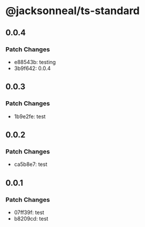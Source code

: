 # @jacksonneal/ts-standard

## 0.0.4

### Patch Changes

- e88543b: testing
- 3b9f642: 0.0.4

## 0.0.3

### Patch Changes

- 1b9e2fe: test

## 0.0.2

### Patch Changes

- ca5b8e7: test

## 0.0.1

### Patch Changes

- 07ff39f: test
- b8209cd: test
